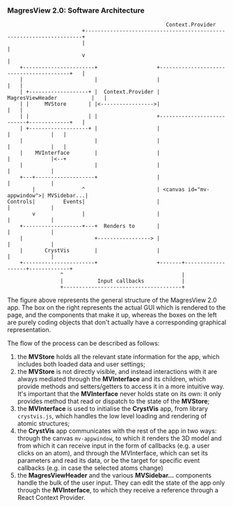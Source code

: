 ### MagresView 2.0: Software Architecture


```
                                                   Context.Provider
                        +---------------------------------------------------------------------+
                        |                                                                     |
                        v                                                                     |
    +-----------------------+                   +-----------------------------------------+   |
    |                       |                   |                                         |   |
    | +-------------------+ |  Context.Provider |              MagresViewHeader           |   |
    | |     MVStore       | |<----------------->|                                         |   |
    | |                   | |                   +---------------------------+-------------+   |
    | +-------------------+ |                   |                           |             |   |
    |                       |                   |                           |             |   |
    |    MVInterface        |                   |                           |             |<--+
    |                       |                   |                           |             |
    +---+-------------------+                   |                           |             |
        |               ^                       | <canvas id="mv-appwindow">| MVSidebar...|
Controls|         Events|                       |                           |             |
        v               |                       |                           |             |
    +-------------------+---+  Renders to       |                           |             |
    |                       +-----------------> |                           |             |
    |       CrystVis        |                   |                           |             |
    +-----------------------+                   +-------+-------------------+-------------+
                 ^                                      |
                 |           Input callbacks            |
                 +--------------------------------------+
```

The figure above represents the general structure of the MagresView 2.0 app. The box on the right
represents the actual GUI which is rendered to the page, and the components that make it up, 
whereas the boxes on the left are purely coding objects that don't actually have a corresponding
graphical representation. 

The flow of the process can be described as follows:

1. the **MVStore** holds all the relevant state information for the app, which includes both loaded data and user settings;
2. the **MVStore** is not directly visible, and instead interactions with it are always mediated through the **MVInterface** and its children, which provide methods and setters/getters to access it in a more intuitive way. It's important that the **MVInterface** never holds state on its own: it only provides method that read or dispatch to the state of the **MVStore**;
3. the **MVInterface** is used to initialise the **CrystVis** app, from library `crystvis.js`, which handles the low level loading and rendering of atomic structures;
4. the **CrystVis** app communicates with the rest of the app in two ways: through the canvas `mv-appwindow`, to which it renders the 3D model and from which it can receive input in the form of callbacks (e.g. a user clicks on an atom), and through the MVInterface, which can set its parameters and read its data, or be the target for specific event callbacks (e.g. in case the selected atoms change)
5. the **MagresViewHeader** and the various **MVSidebar...** components handle the bulk of the user input. They can edit the state of the app only through the **MVInterface**, to which they receive a reference through a React Context Provider.